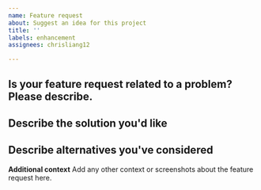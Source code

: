 ```yaml
---
name: Feature request
about: Suggest an idea for this project
title: ''
labels: enhancement
assignees: chrisliang12

---
```


## Is your feature request related to a problem? Please describe.
<!--- A clear and concise description of what the problem is. Ex. I'm always frustrated when [...] -->

## Describe the solution you'd like
<!--- A clear and concise description of what you want to happen. -->

## Describe alternatives you've considered
<!--- A clear and concise description of any alternative solutions or features you've considered. -->

**Additional context**
Add any other context or screenshots about the feature request here.
